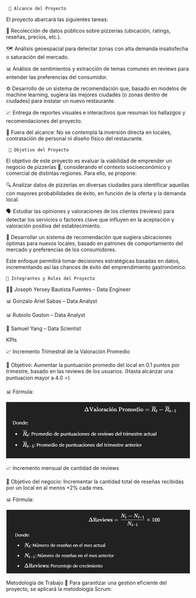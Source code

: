 ﻿


     📌 Alcance del Proyecto
El proyecto abarcará las siguientes tareas:

📁 Recolección de datos públicos sobre pizzerías (ubicación, ratings, reseñas, precios, etc.).

🗺️ Análisis geoespacial para detectar zonas con alta demanda insatisfecha o saturación del mercado.

📊 Análisis de sentimientos y extracción de temas comunes en reviews para entender las preferencias del consumidor.

⚙️ Desarrollo de un sistema de recomendación que, basado en modelos de machine learning, sugiera las mejores ciudades (o zonas dentro de ciudades) para instalar un nuevo restaurante.

📈 Entrega de reportes visuales e interactivos que resuman los hallazgos y recomendaciones del proyecto.

🚫 Fuera del alcance: No se contempla la inversión directa en locales, contratación de personal ni diseño físico del restaurante.



                                            
     🎯 Objetivo del Proyecto

El objetivo de este proyecto es evaluar la viabilidad de emprender un negocio de pizzerías 🍕, considerando el contexto socioeconómico y comercial de distintas regiones. Para ello, se propone:

🔍 Analizar datos de pizzerías en diversas ciudades para identificar aquellas con mayores probabilidades de éxito, en función de la oferta y la demanda local.

🗣️ Estudiar las opiniones y valoraciones de los clientes (reviews) para detectar los servicios o factores clave que influyen en la aceptación y valoración positiva del establecimiento.

🧠 Desarrollar un sistema de recomendación que sugiera ubicaciones óptimas para nuevos locales, basado en patrones de comportamiento del mercado y preferencias de los consumidores.

Este enfoque permitirá tomar decisiones estratégicas basadas en datos, incrementando así las chances de éxito del emprendimiento gastronómico.



    👥 Integrantes y Roles del Proyecto

👨‍💻 Joseph Yersey Bautista Fuentes – Data Engineer

📊 Gonzalo Ariel Sabas – Data Analyst

📊 Rubiolo Gaston – Data Analyst

🧪 Samuel Yang – Data Scientist



KPIs

📈 Incremento Trimestral de la Valoración Promedio

🎯 Objetivo:
Aumentar la puntuación promedio del local en 0.1 puntos por trimestre, basado en las reviews de los usuarios.
(Hasta alcanzar una puntuacion mayor a 4.0 ⭐)

📊 Fórmula:

![alt text](https://github.com/GASabas/PG-Grupo3/blob/main/img/kpi1.png)


📈 Incremento mensual de cantidad de reviews

🎯 Objetivo del negocio:
Incrementar la cantidad total de reseñas recibidas por un local en al menos +2% cada mes.

📊 Fórmula:

![alt text](https://github.com/GASabas/PG-Grupo3/blob/main/img/kpi2.png)

Metodología de Trabajo
📢 Para garantizar una gestión eficiente del proyecto, se aplicará la metodología Scrum:





